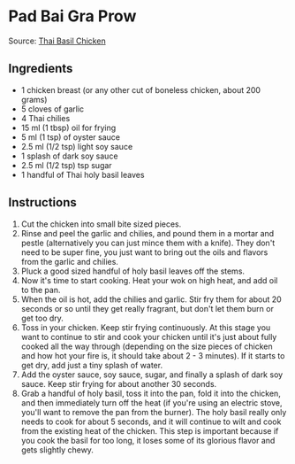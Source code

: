 # Pad Bai Gra Prow #

Source: [Thai Basil Chicken](https://www.eatingthaifood.com/thai-basil-chicken-recipe-pad-kra-pao-gai/)

## Ingredients ##
* 1 chicken breast (or any other cut of boneless chicken, about 200 grams)
* 5 cloves of garlic
* 4 Thai chilies
* 15 ml (1 tbsp) oil for frying
* 5 ml (1 tsp) of oyster sauce
* 2.5 ml (1/2 tsp) light soy sauce
* 1 splash of dark soy sauce
* 2.5 ml (1/2 tsp) tsp sugar
* 1 handful of Thai holy basil leaves

## Instructions ##
1. Cut the chicken into small bite sized pieces.
1. Rinse and peel the garlic and chilies, and pound them in a mortar and pestle (alternatively you can just mince them with a knife). They don't need to be super fine, you just want to bring out the oils and flavors from the garlic and chilies.
1. Pluck a good sized handful of holy basil leaves off the stems.
1. Now it's time to start cooking. Heat your wok on high heat, and add oil to the pan.
1. When the oil is hot, add the chilies and garlic. Stir fry them for about 20 seconds or so until they get really fragrant, but don't let them burn or get too dry.
1. Toss in your chicken. Keep stir frying continuously. At this stage you want to continue to stir and cook your chicken until it's just about fully cooked all the way through (depending on the size pieces of chicken and how hot your fire is, it should take about 2 - 3 minutes). If it starts to get dry, add just a tiny splash of water.
1. Add the oyster sauce, soy sauce, sugar, and finally a splash of dark soy sauce. Keep stir frying for about another 30 seconds.
1. Grab a handful of holy basil, toss it into the pan, fold it into the chicken, and then immediately turn off the heat (if you're using an electric stove, you'll want to remove the pan from the burner). The holy basil really only needs to cook for about 5 seconds, and it will continue to wilt and cook from the existing heat of the chicken. This step is important because if you cook the basil for too long, it loses some of its glorious flavor and gets slightly chewy.
